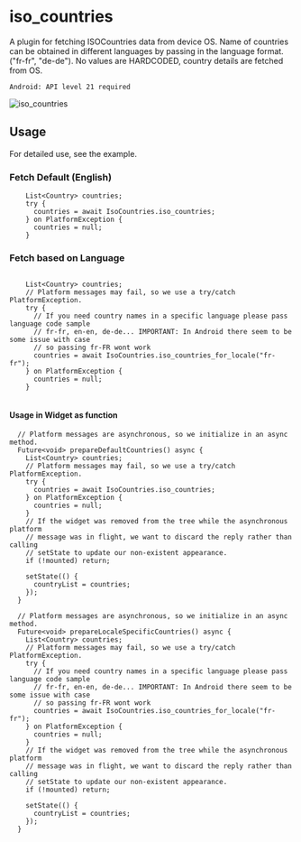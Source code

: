 # iso_countries

A plugin for fetching ISOCountries data from device OS. Name of countries can be
obtained in different languages by passing in the language format. ("fr-fr", "de-de").
No values are HARDCODED, country details are fetched from OS.

```
Android: API level 21 required

```


![iso_countries](https://user-images.githubusercontent.com/6782228/69907084-a58ea080-13ce-11ea-957b-9068a49a6e19.gif)

## Usage
For detailed use, see the example.
### Fetch Default (English)

```
    List<Country> countries;
    try {
      countries = await IsoCountries.iso_countries;
    } on PlatformException {
      countries = null;
    }
```

### Fetch based on Language
```

    List<Country> countries;
    // Platform messages may fail, so we use a try/catch PlatformException.
    try {
      // If you need country names in a specific language please pass language code sample
      // fr-fr, en-en, de-de... IMPORTANT: In Android there seem to be some issue with case
      // so passing fr-FR wont work
      countries = await IsoCountries.iso_countries_for_locale("fr-fr");
    } on PlatformException {
      countries = null;
    }
    
```

#### Usage in Widget as function
```
  // Platform messages are asynchronous, so we initialize in an async method.
  Future<void> prepareDefaultCountries() async {
    List<Country> countries;
    // Platform messages may fail, so we use a try/catch PlatformException.
    try {
      countries = await IsoCountries.iso_countries;
    } on PlatformException {
      countries = null;
    }
    // If the widget was removed from the tree while the asynchronous platform
    // message was in flight, we want to discard the reply rather than calling
    // setState to update our non-existent appearance.
    if (!mounted) return;

    setState(() {
      countryList = countries;
    });
  }

  // Platform messages are asynchronous, so we initialize in an async method.
  Future<void> prepareLocaleSpecificCountries() async {
    List<Country> countries;
    // Platform messages may fail, so we use a try/catch PlatformException.
    try {
      // If you need country names in a specific language please pass language code sample
      // fr-fr, en-en, de-de... IMPORTANT: In Android there seem to be some issue with case
      // so passing fr-FR wont work
      countries = await IsoCountries.iso_countries_for_locale("fr-fr");
    } on PlatformException {
      countries = null;
    }
    // If the widget was removed from the tree while the asynchronous platform
    // message was in flight, we want to discard the reply rather than calling
    // setState to update our non-existent appearance.
    if (!mounted) return;

    setState(() {
      countryList = countries;
    });
  }
  
  ```
  
